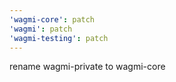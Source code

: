 ```yaml
---
'wagmi-core': patch
'wagmi': patch
'wagmi-testing': patch
---
```


rename wagmi-private to wagmi-core
